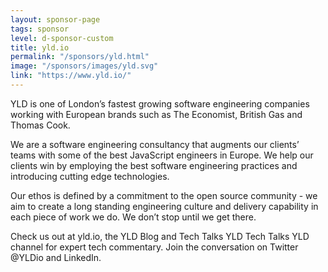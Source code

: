 ```yaml
---
layout: sponsor-page
tags: sponsor
level: d-sponsor-custom
title: yld.io
permalink: "/sponsors/yld.html"
image: "/sponsors/images/yld.svg"
link: "https://www.yld.io/"
---
```


YLD is one of London’s fastest growing software engineering companies working with European brands such as The Economist, British Gas and Thomas Cook.

We are a software engineering consultancy that augments our clients’ teams with some of the best JavaScript engineers in Europe. We help our clients win by employing the best software engineering practices and introducing cutting edge technologies. 

Our ethos is defined by a commitment to the open source community - we aim to create a long standing engineering culture and delivery capability in each piece of work we do. We don’t stop until we get there. 

Check us out at yld.io, the YLD Blog and Tech Talks YLD Tech Talks YLD channel for expert tech commentary. Join the conversation on Twitter @YLDio and LinkedIn. 
